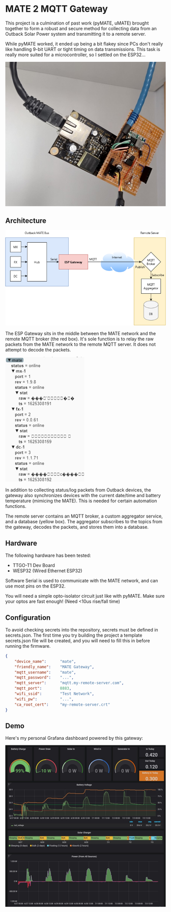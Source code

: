 # MATE 2 MQTT Gateway #

This project is a culmination of past work (pyMATE, uMATE) brought together to form a robust and secure method for collecting data from an Outback Solar Power system and transmitting it to a remote server.

While pyMATE worked, it ended up being a bit flakey since PCs don't really like handling 9-bit UART or tight timing on data transmissions. This task is really more suited for a microcontroller, so I settled on the ESP32...

![](img/prototype-hw.jpg)

## Architecture ##
![Architecture Diagram](img/architecture.png)

The ESP Gateway sits in the middle between the MATE network and the remote MQTT broker (the red box). It's sole function is to relay the raw packets from the MATE network to the remote MQTT server. It does not attempt to decode the packets.

![MQTT Explorer](img/mqtt-tree.jpg)

In addition to collecting status/log packets from Outback devices, the gateway also synchronizes devices with the current date/time and battery temperature (mimicing the MATE). This is needed for certain automation functions.

The remote server contains an MQTT broker, a custom aggregator service, and a database (yellow box). The aggregator subscribes to the topics from the gateway, decodes the packets, and stores them into a database.


## Hardware ##

The following hardware has been tested:

- TTGO-T1 Dev Board
- WESP32 (Wired Ethernet ESP32)

Software Serial is used to communicate with the MATE network, and can use most pins on the ESP32.

You will need a simple opto-isolator circuit just like with pyMATE. Make sure your optos are fast enough! (Need <10us rise/fall time)

## Configuration ##

To avoid checking secrets into the repository, secrets must be defined in secrets.json. The first time you try building the project a template secrets.json file will be created, and you will need to fill this in before running the firmware.

```json
{
    "device_name":      "mate",
    "friendly_name":    "MATE Gateway",
    "mqtt_username":    "mate",
    "mqtt_password":    "...",
    "mqtt_server":      "mqtt.my-remote-server.com",
    "mqtt_port":        8883,
    "wifi_ssid":        "Test Network",
    "wifi_pw":          "...",
    "ca_root_cert":     "my-remote-server.crt"
}
```

## Demo ##

Here's my personal Grafana dashboard powered by this gateway:

![](img/grafana-sample.jpg)



